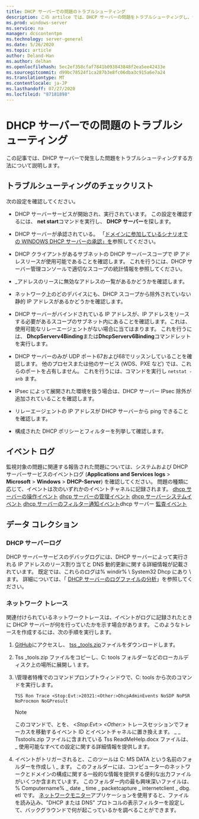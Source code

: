 ```yaml
---
title: DHCP サーバーでの問題のトラブルシューティング
description: この artilce では、DHCP サーバーの問題をトラブルシューティングし、データを収集する方法について説明します。
ms.prod: windows-server
ms.service: na
manager: dcscontentpm
ms.technology: server-general
ms.date: 5/26/2020
ms.topic: article
author: Deland-Han
ms.author: delhan
ms.openlocfilehash: 5ec2ef358cfaf7841b093843848f2ea5ee42433e
ms.sourcegitcommit: d99bc78524f1ca287b3e8fc06dba3c915a6e7a24
ms.translationtype: MT
ms.contentlocale: ja-JP
ms.lasthandoff: 07/27/2020
ms.locfileid: "87181898"
---
```

# <a name="troubleshoot-problems-on-the-dhcp-server"></a>DHCP サーバーでの問題のトラブルシューティング

この記事では、DHCP サーバーで発生した問題をトラブルシューティングする方法について説明します。

## <a name="troubleshooting-checklist"></a>トラブルシューティングのチェックリスト

次の設定を確認してください。

  - DHCP サーバーサービスが開始され、実行されています。 この設定を確認するには、 **net start**コマンドを実行し、 **DHCP サーバー**を探します。

  - DHCP サーバーが承認されている。 「[ドメインに参加しているシナリオでの WINDOWS DHCP サーバーの承認」を](https://docs.microsoft.com/openspecs/windows_protocols/ms-dhcpe/56f8870b-a7c1-4db1-8a86-f69079fe5077)参照してください。

  - DHCP クライアントがあるサブネットの DHCP サーバースコープで IP アドレスリースが使用可能であることを確認します。 これを行うには、DHCP サーバー管理コンソールで適切なスコープの統計情報を参照してください。

  - \_アドレスのリースに無効なアドレスの一覧があるかどうかを確認します。

  - ネットワーク上のどのデバイスにも、DHCP スコープから除外されていない静的 IP アドレスがあるかどうかを確認します。

  - DHCP サーバーがバインドされている IP アドレスが、IP アドレスをリースする必要があるスコープのサブネット内にあることを確認します。これは、使用可能なリレーエージェントがない場合に当てはまります。 これを行うには、 **DhcpServerv4Binding**または**DhcpServerv6Binding**コマンドレットを実行します。

  - DHCP サーバーのみが UDP ポート67および68でリッスンしていることを確認します。 他のプロセスまたは他のサービス (WDS、PXE など) では、これらのポートを占有しません。 これを行うには、コマンドを実行し `netstat -anb` ます。

  - IPsec によって展開された環境を扱う場合は、DHCP サーバー IPsec 除外が追加されていることを確認します。

  - リレーエージェントの IP アドレスが DHCP サーバーから ping できることを確認します。

  - 構成された DHCP ポリシーとフィルターを列挙して確認します。

## <a name="event-logs"></a>イベント ログ

監視対象の問題に関連する報告された問題については、システムおよび DHCP サーバーサービスのイベントログ (**Applications and Services logs** \> **Microsoft** \> **Windows** \> **DHCP-Server**) を確認してください。
問題の種類に応じて、イベントは次のいずれかのイベントチャネルに記録されます。 [dhcp サーバーの操作イベント](/previous-versions/windows/it-pro/windows-server-2012-r2-and-2012/dn800668\(v=ws.11\)) 
 [dhcp サーバーの管理イベント](/previous-versions/windows/it-pro/windows-server-2012-r2-and-2012/dn800668\(v=ws.11\)) 
 [dhcp サーバーシステムイベント](/previous-versions/windows/it-pro/windows-server-2012-r2-and-2012/dn800668\(v=ws.11\)) 
 [dhcp サーバーのフィルター通知イベント](/previous-versions/windows/it-pro/windows-server-2012-r2-and-2012/dn800668\(v=ws.11\))dhcp サーバー 
 [監査イベント](/previous-versions/windows/it-pro/windows-server-2012-r2-and-2012/dn800668\(v=ws.11\))

## <a name="data-collection"></a>データ コレクション

### <a name="dhcp-server-log"></a>DHCP サーバーログ

DHCP サーバーサービスのデバッグログには、DHCP サーバーによって実行される IP アドレスのリース割り当てと DNS 動的更新に関する詳細情報が記載されています。 既定では、これらのログは% windir% \\ System32 Dhcp にあり \\ ます。
詳細については、「 [DHCP サーバーのログファイルの分析](/previous-versions/windows/it-pro/windows-server-2008-R2-and-2008/dd183591\(v=ws.10\))」を参照してください。

### <a name="network-trace"></a>ネットワーク トレース

関連付けられているネットワークトレースは、イベントがログに記録されたときに DHCP サーバーが何を行っていたかを示す場合があります。 このようなトレースを作成するには、次の手順を実行します。

1.  [GitHub](https://github.com/CSS-Windows/WindowsDiag/tree/master/ALL/TSS)にアクセスし、 [tss \_tools.zip](https://github.com/CSS-Windows/WindowsDiag/blob/master/ALL/TSS/tss_tools.zip)ファイルをダウンロードします。

2.  Tss \_tools.zip ファイルをコピーし、C: tools フォルダーなどのローカルディスク上の場所に展開し \\ ます。

3.  \\管理者特権でのコマンドプロンプトウィンドウで、C: tools から次のコマンドを実行します。
    ```console
    TSS Ron Trace <Stop:Evt:>20321:<Other:>DhcpAdminEvents NoSDP NoPSR NoProcmon NoGPresult
    ```

    >[!Note]
    >このコマンドで、とを、 \<*Stop:Evt:*\> \<*Other:*\> トレースセッションでフォーカスを移動するイベント ID とイベントチャネルに置き換えます。
    >\_ \_ Tsstools.zip ファイルに含まれている Tss ReadMeHelp.docx ファイルは、 \_ 使用可能なすべての設定に関する詳細情報を提供します。

4.  イベントがトリガーされると、このツールは C: MS DATA という名前のフォルダーを作成し \\ \_ ます。 このフォルダーには、コンピューターのネットワークとドメインの構成に関する一般的な情報を提供する便利な出力ファイルがいくつか含まれています。
    このフォルダー内の最も興味深いファイルは、% Computername% \_ date \_ time \_ packetcapture \_ internetclient \_ dbg. etl です。
    [ネットワークモニター](https://www.microsoft.com/download/4865)アプリケーションを使用すると、ファイルを読み込み、"DHCP または DNS" プロトコルの表示フィルターを設定して、バックグラウンドで何が起こっているかを調べることができます。
